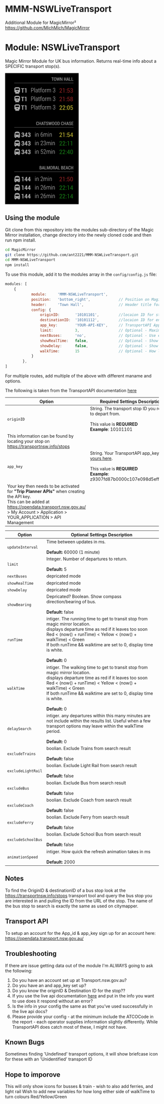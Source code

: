 # MMM-NSWLiveTransport
Additional Module for MagicMirror²  https://github.com/MichMich/MagicMirror

# Module: NSWLiveTransport
Magic Mirror Module for UK bus information. Returns real-time info about a SPECIFIC transport stop(s).

![](images/Current_Version.png)

## Using the module

Git clone from this repository into the modules sub-directory of the Magic Mirror installation, change directory into the newly cloned code and then run npm install.

```bash
cd MagicMirror
git clone https://github.com/ant2221/MMM-NSWLiveTransport.git
cd MMM-NSWLiveTransport
npm install
```

To use this module, add it to the modules array in the `config/config.js` file:

```javascript
modules: [
    {
			module: 	'MMM-NSWLiveTransport',
			position: 	'bottom_right',				// Position on Magic Mirror to be displayed
			header:		'Town Hall',				// Header title for the module shown on screen
			config: {
				originID:		'10101101', 		//locaion ID for start of journey. Find at https://transportnsw.info/stops
				destinationID:	'10101112',			//locaion ID for end of journey. Find at https://transportnsw.info/stops
				app_key:		'YOUR-API-KEY', 	// TransportAPI App Key from https://opendata.transport.nsw.gov.au/
				limit:			3, 					// Optional - Maximum results to display.
      			nextBuses:		'no',              	// Optional - Use expensive RealTime info from NextBuses
      			showRealTime:	false,          	// Optional - Show realtime departure info
      			showDelay:		false,              // Optional - Show delay in minutes based on Real Time info vs Timetable
				walkTime:		15					// Optional - How long it takes for you to walk to stop location
			}
		},
]
```
For multiple routes, add multiple of the above with different maname and options. 

The following is taken from the TransportAPI documentation [here](https://api.transport.nsw.gov.au/v1/tp/trip)

|Option|Required Settings Description|
|---|---|
|`originID`|String. The transport stop ID you require to depart from.<br><br>This value is **REQUIRED** <br/>**Example**: 10101101 <br />
This information can be found by locating your stop on https://transportnsw.info/stops|
|`app_key`|String. Your TransportAPI app_key [Get yours here](https://opendata.transport.nsw.gov.au/).<br><br>This value is **REQUIRED** <br/>**Example**: z9307fd87b0000c107e098d5effedc97 <br />
Your key then needs to be activated for **"Trip Planner APIs"** when creating the API key. <br> This can be added at https://opendata.transport.nsw.gov.au/ > My Account > Application > YOUR_APPLICATION > API Management |

|Option|Optional Settings Description|
|---|---|
|`updateInterval`| Time between updates in ms. <br/><br/>**Default:** 60000 (1 minute)|
|`limit`|Integer. Number of departures to return.<br><br>**Default:** 5|
|`nextBuses`| depricated mode |
|`showRealTime`| depricated mode |
|`showDelay`| depricated mode|
|`showBearing`| Depricated? Boolean. Show compass direction/bearing of bus. <br><br>**Default:** false|
|`runTime`| intiger. The running time to get to transit stop from magic mirror location. <br> displays departure time as red if it leaves too soon <br> Red < (now() + runTime) < Yellow < (now() + walkTime) < Green <br> If both runTime && walktime are set to 0, display time is white. <br><br>**Default:** 0|
|`walkTime`| intiger. The walking time to get to transit stop from magic mirror location. <br> displays departure time as red if it leaves too soon <br> Red < (now() + runTime) < Yellow < (now() + walkTime) < Green <br> If both runTime && walktime are set to 0, display time is white.  <br><br>**Default:** 0|
|`delaySearch`| intiger. any departures within this many minutes are not include within the results list. Useful when a few transport options may leave within the walkTime period. <br/><br>**Default:** 0|
|`excludeTrains`| boolian. Exclude Trains from search result <br/><br>**Default:** false|
|`excludeLightRail`| boolian. Exclude Light Rail from search result <br/><br>**Default:** false|
|`excludeBus`| boolian. Exclude Bus from search result <br/><br>**Default:** false|
|`excludeCoach`| boolian. Exclude Coach from search result <br/><br>**Default:** false|
|`excludeFerry`| boolian. Exclude Ferry from search result <br/><br>**Default:** false|
|`excludeSchoolBus`| boolian. Exclude School Bus from search result <br/><br>**Default:** false|
|`animationSpeed`| intiger. How quick the refresh animation takes in ms <br/><br>**Default:** 2000|


## Notes ##

To find the OriginID & destinationID of a bus stop look at the https://transportnsw.info/stops transport tool and query the bus stop you are interested in and pulling the ID from the URL of the stop. The name of the bus stop to search is exactly the same as used on citymapper. 

## Transport API

To setup an account for the App_id & app_key sign up for an account here: https://opendata.transport.nsw.gov.au/

## Troubleshooting

If there are issue getting data out of the module I'm ALWAYS going to ask the following:

1. Do you have an account set up at Transport.nsw.gov.au?
2. Do you have an and app_key set up?
3. Do you know the originID & Destination ID for the stop??
4. If you use the live api documentation [here](https://developer.transportapi.com/docs?raml=https://transportapi.com/v3/raml/transportapi.raml##uk_bus_stop_atcocode_live_json) and put in the info you want to use does it respond without an error?
5. Is the info in your config the same as that you’ve used successfully in the live api docs?
6. Please provide your config - at the minimum include the ATCOCode in the report - each operator supplies information slightly differently. While TransportAPI does catch most of these, I might not have.

## Known Bugs

Sometimes finding 'Undefined' transport options, it will show briefcase icon for these with an 'Unidentified' transport ID

## Hope to imporove

This will only show icons for busses & train - wish to also add ferries, and light rail
Wish to add new variables for how long either side of walkTime to turn colours Red/Yellow/Green